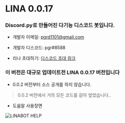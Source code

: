# LINA 0.0.17
### Discord.py로 만들어진 다기능 디스코드 봇입니다. 

* 개발자 이메일: <pgrd1101@gmail.com>

* 개발자 디스코드: pgr#8588

* 리나 초대하기: [디스코드 초대 링크](https://discord.com/api/oauth2/authorize?client_id=860130066913296394&permissions=8&scope=bot)

### 이 버전은 대규모 업데이트전 LINA 0.0.17 버전입니다
* 0.0.2 버전부터 소스 공개를 하지 않습니다.
> 0.0.2 버전에서 거의 모든 코드를 갈아 엎었습니다..

* 도움말 사용장면

![LINABOT HELP](https://cdn.discordapp.com/attachments/849514752103415820/1006252566549639259/unknown.png)
